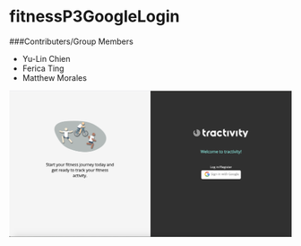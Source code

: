 # fitnessP3GoogleLogin
###Contributers/Group Members

* Yu-Lin Chien
* Ferica Ting
* Matthew Morales

![](images/Fitpic1.png)
